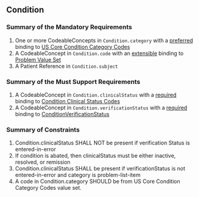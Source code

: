 ## Condition

### Summary of the Mandatory Requirements
1. One or more  CodeableConcepts  in `Condition.category`
with a [preferred](http://hl7.org/fhir/R4/terminologies.html#preferred)
 binding to [US Core Condition Category Codes](http://hl7.org/fhir/us/core/ValueSet/us-core-condition-category)
1.  A  CodeableConcept  in `Condition.code`
with an [extensible](http://hl7.org/fhir/R4/terminologies.html#extensible)
 binding to [Problem Value Set](http://hl7.org/fhir/us/core/ValueSet/us-core-problem)
1.  A Patient Reference  in `Condition.subject`

### Summary of the Must Support Requirements
1.  A  CodeableConcept  in `Condition.clinicalStatus`
with a [required](http://hl7.org/fhir/R4/terminologies.html#required)
 binding to [Condition Clinical Status Codes](http://hl7.org/fhir/ValueSet/condition-clinical)
1.  A  CodeableConcept  in `Condition.verificationStatus`
with a [required](http://hl7.org/fhir/R4/terminologies.html#required)
 binding to [ConditionVerificationStatus](http://hl7.org/fhir/ValueSet/condition-ver-status)

### Summary of Constraints
1. Condition.clinicalStatus SHALL NOT be present if verification Status is entered-in-error
1. If condition is abated, then clinicalStatus must be either inactive, resolved, or remission
1. Condition.clinicalStatus SHALL be present if verificationStatus is not entered-in-error and category is problem-list-item
1. A code in Condition.category SHOULD be from US Core Condition Category Codes value set.